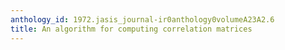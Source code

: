 ```yaml
---
anthology_id: 1972.jasis_journal-ir0anthology0volumeA23A2.6
title: An algorithm for computing correlation matrices
---
```

